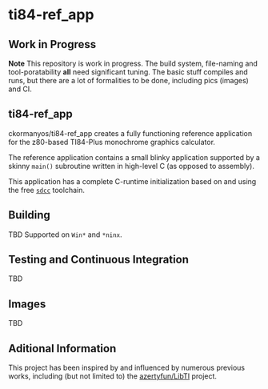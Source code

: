 ti84-ref_app
==================

## Work in Progress

**Note** This repository is work in progress. The build system, file-naming and tool-poratability **all** need significant tuning. The basic stuff compiles and runs, but there are a lot of formalities to be done, including pics (images) and CI.

## ti84-ref_app

ckormanyos/ti84-ref_app creates a fully functioning reference application for the z80-based TI84-Plus monochrome graphics calculator.

The reference application contains a small blinky application supported by a skinny `main()`
subroutine written in high-level C (as opposed to assembly).

This application has a complete C-runtime initialization based on and using the
free [`sdcc`](https://sdcc.sourceforge.net) toolchain.

## Building

TBD Supported on `Win*` and `*ninx`.

## Testing and Continuous Integration

TBD

## Images

TBD

## Aditional Information

This project has been inspired by and influenced by numerous previous works,
including (but not limited to)
the [azertyfun/LibTI](https://github.com/azertyfun/LibTI) project.
